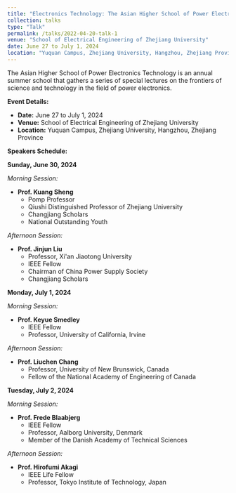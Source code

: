 ```yaml
---
title: "Electronics Technology: The Asian Higher School of Power Electronics Technology"
collection: talks
type: "Talk"
permalink: /talks/2022-04-20-talk-1
venue: "School of Electrical Engineering of Zhejiang University"
date: June 27 to July 1, 2024
location: "Yuquan Campus, Zhejiang University, Hangzhou, Zhejiang Province"
---
```


The Asian Higher School of Power Electronics Technology is an annual summer school that gathers a series of special lectures on the frontiers of science and technology in the field of power electronics.

**Event Details:**
- **Date:** June 27 to July 1, 2024
- **Venue:** School of Electrical Engineering of Zhejiang University
- **Location:** Yuquan Campus, Zhejiang University, Hangzhou, Zhejiang Province

**Speakers Schedule:**

**Sunday, June 30, 2024**

*Morning Session:*
- **Prof. Kuang Sheng**
  - Pomp Professor
  - Qiushi Distinguished Professor of Zhejiang University
  - Changjiang Scholars
  - National Outstanding Youth

*Afternoon Session:*
- **Prof. Jinjun Liu**
  - Professor, Xi'an Jiaotong University
  - IEEE Fellow
  - Chairman of China Power Supply Society
  - Changjiang Scholars

**Monday, July 1, 2024**

*Morning Session:*
- **Prof. Keyue Smedley**
  - IEEE Fellow
  - Professor, University of California, Irvine

*Afternoon Session:*
- **Prof. Liuchen Chang**
  - Professor, University of New Brunswick, Canada
  - Fellow of the National Academy of Engineering of Canada

**Tuesday, July 2, 2024**

*Morning Session:*
- **Prof. Frede Blaabjerg**
  - IEEE Fellow
  - Professor, Aalborg University, Denmark
  - Member of the Danish Academy of Technical Sciences

*Afternoon Session:*
- **Prof. Hirofumi Akagi**
  - IEEE Life Fellow
  - Professor, Tokyo Institute of Technology, Japan
